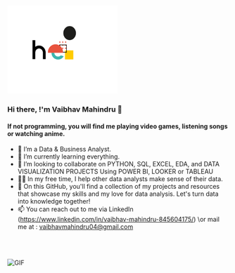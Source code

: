 <img align="centre" src="https://github.com/vaibhavmahindru/vaibhavmahindru/blob/master/hello.gif" alt="alt text" width="250" height="200" />

### Hi there, !'m Vaibhav Mahindru 👋

#### If not programming, you will find me playing video games, listening songs or watching anime.


- 🔭 I’m a Data & Business Analyst.
- 🧠 I’m currently learning everything.
- 🤝 I’m looking to collaborate on PYTHON, SQL, EXCEL, EDA, and DATA VISUALIZATION PROJECTS Using POWER BI, LOOKER or TABLEAU
- 👩‍💻 In my free time, I help other data analysts make sense of their data.
- 🌱 On this GitHub, you'll find a collection of my projects and resources that showcase my skills and my love for data analysis. Let's turn data into knowledge together!
- 📫 You can reach out to me via LinkedIn (https://www.linkedin.com/in/vaibhav-mahindru-845604175/) \or mail me at : vaibhavmahindru04@gmail.com

<br><br><br>
<img align="left" alt="GIF" src="https://media.giphy.com/media/ZVik7pBtu9dNS/giphy.gif"  />

<br><br><br>




